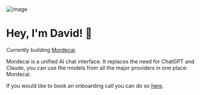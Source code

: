 ![image](https://github.com/user-attachments/assets/44e5c4d3-5a5e-42ed-b392-e51217b090c0)


# Hey, I'm David! 👋

Currently building [Mordecai](https://mordecaiapp.com). 

Mordecai is a unified AI chat interface. It replaces the need for ChatGPT and Claude, you can use the models from all the major providers in one place: Mordecai. 

If you would like to book an onboarding call you can do so [here](https://cal.com/rossiter/15min).
